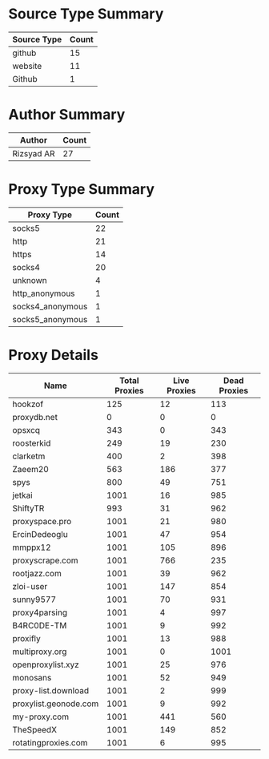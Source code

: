 # Source Type Summary

| Source Type | Count |
|-------------|-------|
| github | 15 |
| website | 11 |
| Github | 1 |


# Author Summary

| Author | Count |
|--------|-------|
| Rizsyad AR | 27 |


# Proxy Type Summary

| Proxy Type | Count |
|------------|-------|
| socks5 | 22 |
| http | 21 |
| https | 14 |
| socks4 | 20 |
| unknown | 4 |
| http_anonymous | 1 |
| socks4_anonymous | 1 |
| socks5_anonymous | 1 |


# Proxy Details

| Name | Total Proxies | Live Proxies | Dead Proxies |
|------|---------------|--------------|---------------|
| hookzof | 125 | 12 | 113 |
| proxydb.net | 0 | 0 | 0 |
| opsxcq | 343 | 0 | 343 |
| roosterkid | 249 | 19 | 230 |
| clarketm | 400 | 2 | 398 |
| Zaeem20 | 563 | 186 | 377 |
| spys | 800 | 49 | 751 |
| jetkai | 1001 | 16 | 985 |
| ShiftyTR | 993 | 31 | 962 |
| proxyspace.pro | 1001 | 21 | 980 |
| ErcinDedeoglu | 1001 | 47 | 954 |
| mmppx12 | 1001 | 105 | 896 |
| proxyscrape.com | 1001 | 766 | 235 |
| rootjazz.com | 1001 | 39 | 962 |
| zloi-user | 1001 | 147 | 854 |
| sunny9577 | 1001 | 70 | 931 |
| proxy4parsing | 1001 | 4 | 997 |
| B4RC0DE-TM | 1001 | 9 | 992 |
| proxifly | 1001 | 13 | 988 |
| multiproxy.org | 1001 | 0 | 1001 |
| openproxylist.xyz | 1001 | 25 | 976 |
| monosans | 1001 | 52 | 949 |
| proxy-list.download | 1001 | 2 | 999 |
| proxylist.geonode.com | 1001 | 9 | 992 |
| my-proxy.com | 1001 | 441 | 560 |
| TheSpeedX | 1001 | 149 | 852 |
| rotatingproxies.com | 1001 | 6 | 995 |
